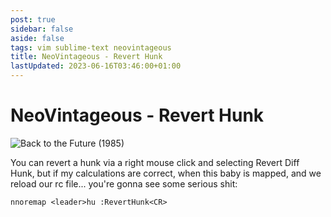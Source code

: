 ```yaml
---
post: true
sidebar: false
aside: false
tags: vim sublime-text neovintageous
title: NeoVintageous - Revert Hunk
lastUpdated: 2023-06-16T03:46:00+01:00
---
```


# NeoVintageous - Revert Hunk

![Back to the Future (1985)](/assets/images/back-to-the-future.webp)

You can revert a hunk via a right mouse click and selecting Revert Diff Hunk, but if my calculations are correct, when this baby is mapped, and we reload our rc file... you're gonna see some serious shit:

```vim
nnoremap <leader>hu :RevertHunk<CR>
```
